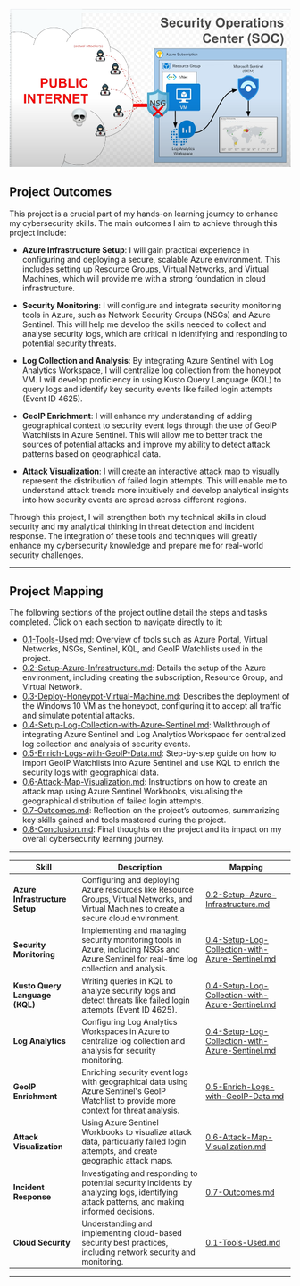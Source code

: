 ![](./0-Images/image14.png)

## Project Outcomes

This project is a crucial part of my hands-on learning journey to enhance my cybersecurity skills. The main outcomes I aim to achieve through this project include:

- **Azure Infrastructure Setup**: I will gain practical experience in configuring and deploying a secure, scalable Azure environment. This includes setting up Resource Groups, Virtual Networks, and Virtual Machines, which will provide me with a strong foundation in cloud infrastructure.

- **Security Monitoring**: I will configure and integrate security monitoring tools in Azure, such as Network Security Groups (NSGs) and Azure Sentinel. This will help me develop the skills needed to collect and analyse security logs, which are critical in identifying and responding to potential security threats.

- **Log Collection and Analysis**: By integrating Azure Sentinel with Log Analytics Workspace, I will centralize log collection from the honeypot VM. I will develop proficiency in using Kusto Query Language (KQL) to query logs and identify key security events like failed login attempts (Event ID 4625).

- **GeoIP Enrichment**: I will enhance my understanding of adding geographical context to security event logs through the use of GeoIP Watchlists in Azure Sentinel. This will allow me to better track the sources of potential attacks and improve my ability to detect attack patterns based on geographical data.

- **Attack Visualization**: I will create an interactive attack map to visually represent the distribution of failed login attempts. This will enable me to understand attack trends more intuitively and develop analytical insights into how security events are spread across different regions.

Through this project, I will strengthen both my technical skills in cloud security and my analytical thinking in threat detection and incident response. The integration of these tools and techniques will greatly enhance my cybersecurity knowledge and prepare me for real-world security challenges.

---

## Project Mapping

The following sections of the project outline detail the steps and tasks completed. Click on each section to navigate directly to it:

- [0.1-Tools-Used.md](0.1-Tools-Used.md): Overview of tools such as Azure Portal, Virtual Networks, NSGs, Sentinel, KQL, and GeoIP Watchlists used in the project.
- [0.2-Setup-Azure-Infrastructure.md](0.2-Setup-Azure-Infrastructure.md): Details the setup of the Azure environment, including creating the subscription, Resource Group, and Virtual Network.
- [0.3-Deploy-Honeypot-Virtual-Machine.md](0.3-Deploy-Honeypot-Virtual-Machine.md): Describes the deployment of the Windows 10 VM as the honeypot, configuring it to accept all traffic and simulate potential attacks.
- [0.4-Setup-Log-Collection-with-Azure-Sentinel.md](0.4-Setup-Log-Collection-with-Azure-Sentinel.md): Walkthrough of integrating Azure Sentinel and Log Analytics Workspace for centralized log collection and analysis of security events.
- [0.5-Enrich-Logs-with-GeoIP-Data.md](0.5-Enrich-Logs-with-GeoIP-Data.md): Step-by-step guide on how to import GeoIP Watchlists into Azure Sentinel and use KQL to enrich the security logs with geographical data.
- [0.6-Attack-Map-Visualization.md](0.6-Attack-Map-Visualization.md): Instructions on how to create an attack map using Azure Sentinel Workbooks, visualising the geographical distribution of failed login attempts.
- [0.7-Outcomes.md](0.7-Outcomes.md): Reflection on the project’s outcomes, summarizing key skills gained and tools mastered during the project.
- [0.8-Conclusion.md](0.8-Conclusion.md): Final thoughts on the project and its impact on my overall cybersecurity learning journey.
  
---

| **Skill**                             | **Description**                                                                                                                                                  | **Mapping**                                                                                  |
|---------------------------------------|------------------------------------------------------------------------------------------------------------------------------------------------------------------|---------------------------------------------------------------------------------------------|
| **Azure Infrastructure Setup**        | Configuring and deploying Azure resources like Resource Groups, Virtual Networks, and Virtual Machines to create a secure cloud environment.                    | [0.2-Setup-Azure-Infrastructure.md](0.2-Setup-Azure-Infrastructure.md)                       |
| **Security Monitoring**               | Implementing and managing security monitoring tools in Azure, including NSGs and Azure Sentinel for real-time log collection and analysis.                        | [0.4-Setup-Log-Collection-with-Azure-Sentinel.md](0.4-Setup-Log-Collection-with-Azure-Sentinel.md)|
| **Kusto Query Language (KQL)**        | Writing queries in KQL to analyze security logs and detect threats like failed login attempts (Event ID 4625).                                                   | [0.4-Setup-Log-Collection-with-Azure-Sentinel.md](0.4-Setup-Log-Collection-with-Azure-Sentinel.md)|
| **Log Analytics**                     | Configuring Log Analytics Workspaces in Azure to centralize log collection and analysis for security monitoring.                                                 | [0.4-Setup-Log-Collection-with-Azure-Sentinel.md](0.4-Setup-Log-Collection-with-Azure-Sentinel.md)|
| **GeoIP Enrichment**                  | Enriching security event logs with geographical data using Azure Sentinel's GeoIP Watchlist to provide more context for threat analysis.                          | [0.5-Enrich-Logs-with-GeoIP-Data.md](0.5-Enrich-Logs-with-GeoIP-Data.md)                     |
| **Attack Visualization**              | Using Azure Sentinel Workbooks to visualize attack data, particularly failed login attempts, and create geographic attack maps.                                 | [0.6-Attack-Map-Visualization.md](0.6-Attack-Map-Visualization.md)                           |
| **Incident Response**                 | Investigating and responding to potential security incidents by analyzing logs, identifying attack patterns, and making informed decisions.                      | [0.7-Outcomes.md](0.7-Outcomes.md)                                                           |
| **Cloud Security**                    | Understanding and implementing cloud-based security best practices, including network security and monitoring.                                                   | [0.1-Tools-Used.md](0.1-Tools-Used.md)                                                      |

--- 
